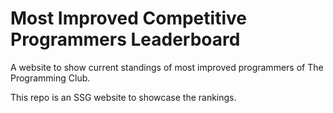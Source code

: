 # Most Improved Competitive Programmers Leaderboard

A website to show current standings of most improved programmers of The Programming Club.

This repo is an SSG website to showcase the rankings.
